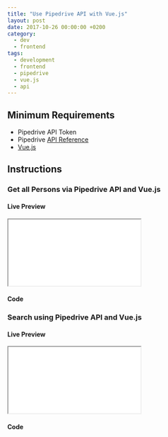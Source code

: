 ```yaml
---
title: "Use Pipedrive API with Vue.js"
layout: post
date: 2017-10-26 00:00:00 +0200
category:
  - dev
  - frontend
tags:
  - development
  - frontend
  - pipedrive
  - vue.js
  - api
---
```


## Minimum Requirements

- Pipedrive API Token
- Pipedrive [API Reference](https://developers.pipedrive.com/docs/api/v1/)
- [Vue.js](https://vuejs.org/)

## Instructions

### Get all Persons via Pipedrive API and Vue.js

#### Live Preview

<iframe class="live-preview" src="/assets/preview/pipedrive-get-all-persons.html"></iframe>

#### Code

<script src="https://gist.github.com/franzos/188e6e25a59d99a6bd6d68db92a84d9e.js"></script>

### Search using Pipedrive API and Vue.js

#### Live Preview

<iframe class="live-preview" src="/assets/preview/pipedrive-search.html"></iframe>

#### Code

<script src="https://gist.github.com/franzos/0f8d5c5c6b27b9ac2a04c3dd20fd831e.js"></script>
